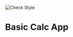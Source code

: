 ![Check Style](https://github.com/fchambergo/calculator/.github/workflows/.yaml/badge.svg)
# Basic Calc App

